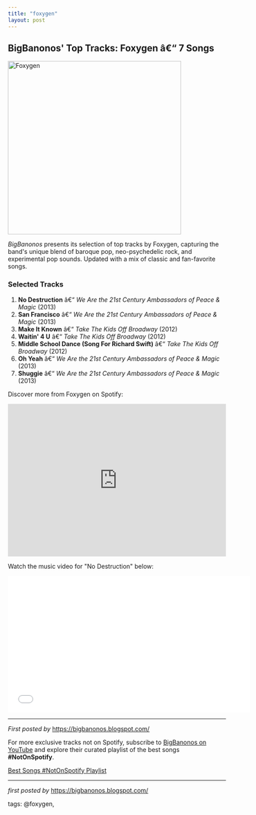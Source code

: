 ```yaml
---
title: "foxygen"
layout: post
---
```

<h2>BigBanonos' Top Tracks: Foxygen â€“ 7 Songs</h2> <div > <a href="https://m.media-amazon.com/images/M/MV5BYjk0M2E2ODQtZTQ4Zi00YzAyLTk3ZjYtYWY3NzU2MDYxOTkyXkEyXkFqcGc@._V1_.jpg"> <img src="https://m.media-amazon.com/images/M/MV5BYjk0M2E2ODQtZTQ4Zi00YzAyLTk3ZjYtYWY3NzU2MDYxOTkyXkEyXkFqcGc@._V1_.jpg" alt="Foxygen" width="400" /> </a>
</div> <p><em>BigBanonos</em> presents its selection of top tracks by Foxygen, capturing the band's unique blend of baroque pop, neo-psychedelic rock, and experimental pop sounds. Updated with a mix of classic and fan-favorite songs.</p> <h3>Selected Tracks</h3>
<ol> <li><strong>No Destruction</strong> â€“ <em>We Are the 21st Century Ambassadors of Peace & Magic</em> (2013)</li> <li><strong>San Francisco</strong> â€“ <em>We Are the 21st Century Ambassadors of Peace & Magic</em> (2013)</li> <li><strong>Make It Known</strong> â€“ <em>Take The Kids Off Broadway</em> (2012)</li> <li><strong>Waitin' 4 U</strong> â€“ <em>Take The Kids Off Broadway</em> (2012)</li> <li><strong>Middle School Dance (Song For Richard Swift)</strong> â€“ <em>Take The Kids Off Broadway</em> (2012)</li> <li><strong>Oh Yeah</strong> â€“ <em>We Are the 21st Century Ambassadors of Peace & Magic</em> (2013)</li> <li><strong>Shuggie</strong> â€“ <em>We Are the 21st Century Ambassadors of Peace & Magic</em> (2013)</li>
</ol> <p>Discover more from Foxygen on Spotify:</p>
<iframe src="https://open.spotify.com/embed/playlist/6nkNdsFuHainH58ajwcFtw?utm_source=generator" width="100%" height="352" frameborder="0" allowfullscreen="" allow="autoplay; clipboard-write; encrypted-media; fullscreen; picture-in-picture" loading="lazy"></iframe> <p>Watch the music video for "No Destruction" below:</p>
<iframe allowfullscreen="" frameborder="0" height="315" src="//www.youtube.com/embed/QPmAO4xpQcE" width="560"></iframe> <hr />
<p><em>First posted by</em> <a href="https://bigbanonos.blogspot.com/" rel="noopener" target="_new">https://bigbanonos.blogspot.com/</a></p>


<!--Subscribe and Playlist Links-->
<div>
    <p>For more exclusive tracks not on Spotify, subscribe to <a href="https://www.youtube.com/@BigBanonos" target="_blank">BigBanonos on YouTube</a> and explore their curated playlist of the best songs <strong>#NotOnSpotify</strong>.</p>
    <p><a href="https://www.youtube.com/playlist?list=PLtuNtuTatqI0kFahUCbtbfenC_ET5O_tr" target="_blank">Best Songs #NotOnSpotify Playlist<br /></a></p></div>

<hr />

<p><em>first posted by</em> <a href="https://bigbanonos.blogspot.com/" rel="noopener" target="_new">https://bigbanonos.blogspot.com/</a></p>

<p>tags: @foxygen,</p>
